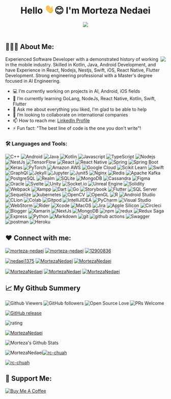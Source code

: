 <h1 align="center">Hello <img src="https://raw.githubusercontent.com/ABSphreak/ABSphreak/master/gifs/Hi.gif" width="30px">😊 I'm Morteza Nedaei</h1>

<div align="center">
  <img src ="https://c0.wallpaperflare.com/preview/944/356/969/concept-construction-page-site.jpg" width="1400px" />
</div>

<br/>

## 👨🏻‍💻 About Me:

<img align="right" src="https://media1.giphy.com/media/qgQUggAC3Pfv687qPC/giphy.gif?cid=790b76112b5cd40895e87b8b139efadc39a8f4d6ab86ecbb&rid=giphy.gif&ct=g" height="290px" />

Experienced Software Developer with a demonstrated history of working in the mobile industry. Skilled in Kotlin, Java, Android Development, and have Experience in React, Nodejs, Nestjs, Swift, iOS, React Native, Flutter Development. Strong engineering professional with a Master's degree focused in AI Engineering.

- 💻 I’m currently working on projects in AI, Android, iOS fields
- 🌱 I’m currently learning GoLang, NodeJs, React Native, Kotlin, Swift, Flutter 
- 💬 Ask me about everything you liked, I'm glad to be able to help
- 👯 I’m looking to collaborate on international companies
- 📫 How to reach me: [LinkedIn Profile](https://www.linkedin.com/in/morteza-nedaei)
- ⚡ Fun fact: "The best line of code is the one you don't write"!


<h3 align="left"> 🛠️ Languages and Tools:</h3>
<p>
<img alt="C++" src="https://img.shields.io/badge/C%2B%2B-00599C?style=for-the-badge&logo=c%2B%2B&logoColor=white" height="25px"/>
<img alt="Android" src="https://img.shields.io/badge/Android-3DDC84?style=for-the-badge&logo=android&logoColor=white" height="25px"/> 
<img alt="Java" src="https://img.shields.io/badge/Java-ED8B00?style=for-the-badge&logo=java&logoColor=white" height="25px"/>
<img alt="Kotlin" src="https://img.shields.io/badge/Kotlin-0095D5?&style=for-the-badge&logo=kotlin&logoColor=white" height="25px"/>  
<img alt="Javascript" src="https://img.shields.io/badge/JavaScript-323330?style=for-the-badge&logo=javascript&logoColor=F7DF1E" height="25px"/>
<img alt="TypeScript" src="https://img.shields.io/badge/TypeScript-007ACC?style=for-the-badge&logo=typescript&logoColor=white" height="25px"/>
<img alt="Nodejs" src="https://img.shields.io/badge/-Nodejs-43853d?style=flat-square&logo=Node.js&logoColor=white" height="25px"/>  
<img alt="NestJs" src="https://img.shields.io/badge/nestjs-E0234E?style=for-the-badge&logo=nestjs&logoColor=white" height="25px"/>  
<img alt="TensorFlow" src="https://img.shields.io/badge/TensorFlow-FF6F00?style=for-the-badge&logo=tensorflow&logoColor=white" height="25px"/>
<img alt="React" src="https://img.shields.io/badge/React-20232A?style=for-the-badge&logo=react&logoColor=61DAFB" height="25px"/>
<img alt="React Native" src="https://img.shields.io/badge/React_Native-20232A?style=for-the-badge&logo=react&logoColor=61DAFB" height="25px"/> 
<img alt="Spring" src="https://img.shields.io/badge/Spring-6DB33F?style=for-the-badge&logo=spring&logoColor=white" height="25px"/>  
<img alt="Spring Boot" src="https://img.shields.io/badge/Spring_Boot-F2F4F9?style=for-the-badge&logo=spring-boot" height="25px"/>  
<img alt="Keras" src="https://img.shields.io/badge/Keras-D00000?style=for-the-badge&logo=Keras&logoColor=white" height="25px"/>    
<img alt="PyTorch" src="https://img.shields.io/badge/PyTorch-EE4C2C?style=for-the-badge&logo=PyTorch&logoColor=white" height="25px"/>  
<img alt="Amazon AWS" src="https://img.shields.io/badge/Amazon_AWS-FF9900?style=for-the-badge&logo=amazonaws&logoColor=white" height="25px"/>
<img alt="Google Cloud" src="https://img.shields.io/badge/Google_Cloud-4285F4?style=for-the-badge&logo=google-cloud&logoColor=white" height="25px"/>      
<img alt="Scikit Learn" src="https://img.shields.io/badge/scikit_learn-F7931E?style=for-the-badge&logo=scikit-learn&logoColor=white" height="25px"/>
<img alt="Swift" src="https://img.shields.io/badge/Swift-FA7343?style=for-the-badge&logo=swift&logoColor=white"  height="25px"/>  
<img alt="GraphQl" src="https://img.shields.io/badge/GraphQl-E10098?style=for-the-badge&logo=graphql&logoColor=white" height="25px"/>
<img alt="Jekyll" src="https://img.shields.io/badge/Jekyll-CC0000?style=for-the-badge&logo=Jekyll&logoColor=white" height="25px"/>
<img alt="Jupyter" src="https://img.shields.io/badge/Jupyter-F37626.svg?&style=for-the-badge&logo=Jupyter&logoColor=white"  height="25px"/>  
<img alt="Junit5" src="https://img.shields.io/badge/Junit5-25A162?style=for-the-badge&logo=junit5&logoColor=white" height="25px"/>
<img alt="Nginx" src="https://img.shields.io/badge/Nginx-009639?style=for-the-badge&logo=nginx&logoColor=white" height="25px"/>
<img alt="Redis" src="https://img.shields.io/badge/redis-CC0000.svg?&style=for-the-badge&logo=redis&logoColor=white" height="25px"/> 
<img alt="Apache Kafka" src="https://img.shields.io/badge/Apache_Kafka-231F20?style=for-the-badge&logo=apache-kafka&logoColor=white" height="25px"/>    
<img alt="PostgreSQL" src="https://img.shields.io/badge/PostgreSQL-316192?style=for-the-badge&logo=postgresql&logoColor=white" height="25px"/> 
<img alt="Realm" src="https://img.shields.io/badge/Realm-39477F?style=for-the-badge&logo=realm&logoColor=white" height="25px"/>
<img alt="SQLite" src="https://img.shields.io/badge/SQLite-07405E?style=for-the-badge&logo=sqlite&logoColor=white" height="25px"/>  
<img alt="MongoDB" src="https://img.shields.io/badge/MongoDB-4EA94B?style=for-the-badge&logo=mongodb&logoColor=white" height="25px"/>   
<img alt="Cassandra" src="https://img.shields.io/badge/Cassandra-1287B1?style=for-the-badge&logo=apache%20cassandra&logoColor=white" height="25px"/> 
<img alt="Figma" src="https://img.shields.io/badge/Figma-F24E1E?style=for-the-badge&logo=figma&logoColor=white" height="25px"/>  
<img alt="Oracle" src="https://img.shields.io/badge/Oracle-F80000?style=for-the-badge&logo=oracle&logoColor=black" height="25px"/>     
<img alt="Svelte" src="https://img.shields.io/badge/Svelte-4A4A55?style=for-the-badge&logo=svelte&logoColor=FF3E00" height="25px"/> 
<img alt="Unity" src="https://img.shields.io/badge/Unity-100000?style=for-the-badge&logo=unity&logoColor=white" height="25px"/>
<img alt="Socket.io" src="https://img.shields.io/badge/Socket.io-010101?&style=for-the-badge&logo=Socket.io&logoColor=white" height="25px"/>
<img alt="Unreal Engine" src="https://img.shields.io/badge/-Unreal%20Engine-313131?style=for-the-badge&logo=unreal-engine&logoColor=white" height="25px"/> 
<img alt="Solidity" src="https://img.shields.io/badge/Solidity-e6e6e6?style=for-the-badge&logo=solidity&logoColor=black" height="25px"/>   
<img alt="Webpack" src="https://img.shields.io/badge/Webpack-8DD6F9?style=for-the-badge&logo=Webpack&logoColor=white" height="25px"/>
<img alt="Xampp" src="https://img.shields.io/badge/Xampp-F37623?style=for-the-badge&logo=xampp&logoColor=white" height="25px"/>
<img alt="Dart" src="https://img.shields.io/badge/Dart-0175C2?style=for-the-badge&logo=dart&logoColor=white" height="25px"/> 
<img alt="Go" src="https://img.shields.io/badge/Go-00ADD8?style=for-the-badge&logo=go&logoColor=white" height="25px"/>
<img alt="Storybook" src="https://img.shields.io/badge/storybook-FF4785?style=for-the-badge&logo=storybook&logoColor=white" height="25px"/>
<img alt="Flutter" src="https://img.shields.io/badge/Flutter-02569B?style=for-the-badge&logo=flutter&logoColor=white" height="25px"/>   
<img alt="SQL Server" src="https://img.shields.io/badge/Microsoft_SQL_Server-CC2927?style=for-the-badge&logo=microsoft-sql-server&logoColor=white" height="25px"/> 
<img alt="Sequelize" src="https://img.shields.io/badge/Sequelize-52B0E7?style=for-the-badge&logo=Sequelize&logoColor=white" height="25px"/>
<img alt="kubernetes" src="https://img.shields.io/badge/kubernetes-326ce5.svg?&style=for-the-badge&logo=kubernetes&logoColor=white" height="25px"/>
<img alt="OpenCV" src="https://img.shields.io/badge/OpenCV-27338e?style=for-the-badge&logo=OpenCV&logoColor=white" height="25px"/>  
<img alt="OpenGL" src="https://img.shields.io/badge/OpenGL-FFFFFF?style=for-the-badge&logo=opengl" height="25px"/>
<img alt="R" src="https://img.shields.io/badge/R-276DC3?style=for-the-badge&logo=r&logoColor=white" height="25px"/>
<img alt="Android Studio" src="https://img.shields.io/badge/Android_Studio-3DDC84?style=for-the-badge&logo=android-studio&logoColor=white" height="25px"/>
<img alt="CLion" src="https://img.shields.io/badge/CLion-000000?style=for-the-badge&logo=clion&logoColor=white" height="25px"/>
<img alt="Colab" src="https://img.shields.io/badge/Colab-F9AB00?style=for-the-badge&logo=googlecolab&color=525252" height="25px"/>
<img alt="Gitpod" src="https://img.shields.io/badge/Gitpod-000000?style=for-the-badge&logo=gitpod&logoColor=#FFAE33" height="25px"/>
<img alt="IntelliJIDEA" src="https://img.shields.io/badge/IntelliJIDEA-000000.svg?style=for-the-badge&logo=intellij-idea&logoColor=white" height="25px"/>
<img alt="PyCharm" src="https://img.shields.io/badge/PyCharm-000000.svg?&style=for-the-badge&logo=PyCharm&logoColor=white" height="25px"/>
<img alt="Visual Studio" src="https://img.shields.io/badge/Visual_Studio-5C2D91?style=for-the-badge&logo=visual%20studio&logoColor=white" height="25px"/>
<img alt="WebStorm" src="https://img.shields.io/badge/WebStorm-000000?style=for-the-badge&logo=WebStorm&logoColor=white" height="25px"/>
<img alt="Rider" src="https://img.shields.io/badge/Rider-000000?style=for-the-badge&logo=Rider&logoColor=white" height="25px"/>
<img alt="Xcode" src="https://img.shields.io/badge/Xcode-007ACC?style=for-the-badge&logo=Xcode&logoColor=white" height="25px"/>
<img alt="MacOS" src="https://img.shields.io/badge/mac%20os-000000?style=for-the-badge&logo=apple&logoColor=white" height="25px"/>   
<img alt="Jira" src="https://img.shields.io/badge/Jira-0052CC?style=for-the-badge&logo=Jira&logoColor=white" height="25px"/> 
<img alt="Apple Silicon" src="https://img.shields.io/badge/Apple%20laptop-333333?style=for-the-badge&logo=apple&logoColor=white" height="25px"/>   
<img alt="Circleci" src="https://img.shields.io/badge/circleci-343434?style=for-the-badge&logo=circleci&logoColor=white" height="25px"/>
<img alt="Blogger" src="https://img.shields.io/badge/Blogger-FF5722?style=for-the-badge&logo=blogger&logoColor=white" height="25px"/>  
<img alt="Xamarin" src="https://img.shields.io/badge/Xamarin-3498DB?style=for-the-badge&logo=xamarin&logoColor=white" height="25px"/>
<img alt="NextJs" src="https://img.shields.io/badge/Next-black?style=for-the-badge&logo=next.js&logoColor=white" height="25px"/>
<img alt="MongoDB" src="https://img.shields.io/badge/-MongoDB-13aa52?style=flat-square&logo=mongodb&logoColor=white"  height="25px"/>
<img alt="npm" src="https://img.shields.io/badge/NPM-%23000000.svg?style=for-the-badge&logo=npm&logoColor=white" height="25px"/>
<img alt="redux" src="https://img.shields.io/badge/-Redux-764ABC?style=flat-square&logo=redux&logoColor=white" height="25px"/>
<img alt="Redux Saga" src="https://img.shields.io/badge/Redux%20saga-86D46B?style=for-the-badge&logo=redux%20saga&logoColor=999999" height="25px"/>  
<img alt="Express" src="https://img.shields.io/badge/express.js-%23404d59.svg?style=for-the-badge&logo=express&logoColor=%2361DAFB" height="25px"/>
<img alt="Python" src="https://img.shields.io/badge/Python-FFD43B?style=for-the-badge&logo=python&logoColor=blue" height="25px"/>
<img alt="Markdown" src="https://img.shields.io/badge/Markdown-000000?style=for-the-badge&logo=markdown&logoColor=white"  height="25px"/>
<img alt="git" src="https://img.shields.io/badge/-Git-F05032?style=flat-square&logo=git&logoColor=white" height="25px"/>
<img alt="github actions" src="https://img.shields.io/badge/-Github_Actions-2088FF?style=flat-square&logo=github-actions&logoColor=white" height="25px"/>
<img alt="Swagger" src="https://img.shields.io/badge/Swagger-85EA2D?style=for-the-badge&logo=Swagger&logoColor=white" height="25px"/> 
<img alt="postman" src="https://img.shields.io/badge/-Postman-00C7B7?style=flat-square&logo=postman&logoColor=white" height="25px"/>
<img alt="Heroku" src="https://img.shields.io/badge/-Heroku-430098?style=flat-square&logo=heroku&logoColor=white" height="25px"/>
</p>

## ❤️ Connect with me:
  
<p align="left">
<a href="https://morteza-nedaei.herokuapp.com" target="blank"><img align="center" src="https://img.shields.io/badge/website-000000?style=for-the-badge&logo=About.me&logoColor=white" alt="morteza-nedaei" height="40" /></a>  
<a href="https://linkedin.com/in/morteza-nedaei" target="blank"><img align="center" src="https://img.shields.io/badge/LinkedIn-0077B5?style=for-the-badge&logo=linkedin&logoColor=white" alt="morteza-nedaei" height="40" width="120" /></a> 
<a href="https://stackoverflow.com/users/12900836/morteza-nedaei?tab=profile" target="blank"><img align="center" src="https://img.shields.io/badge/Stack_Overflow-FE7A16?style=for-the-badge&logo=stack-overflow&logoColor=white" alt="12900836" height="40" width="120" /></a>
</p>  
  
<p align="left">  
<a href="https://medium.com/@nedaei1375" target="blank"><img align="center" src="https://img.shields.io/badge/Medium-12100E?style=for-the-badge&logo=medium&logoColor=white" alt="nedaei1375" height="40" width="120" /></a>  
<a href="https://twitter.com/MortezaNedaei" target="blank"><img align="center" src="https://img.shields.io/badge/Twitter-1DA1F2?style=for-the-badge&logo=twitter&logoColor=white" alt="MortezaNedaei" height="40" width="120" /></a>
<a href="https://mortezanedaei.hashnode.dev" target="blank"><img align="center" src="https://img.shields.io/badge/Hashnode-2962FF?style=for-the-badge&logo=hashnode&logoColor=white" alt="MortezaNedaei" height="40" width="120" /></a> 
</p>

<p align="left">
<a href="https://discordapp.com/users/MortezaNedaei#6645" target="blank"><img align="center" src="https://img.shields.io/badge/Discord-7289DA?style=for-the-badge&logo=discord&logoColor=white" alt="MortezaNedaei" height="40" width="120" /></a> 
<a href="https://telegram.me/MortezaNedaei" target="blank"><img align="center" src="https://img.shields.io/badge/Telegram-2CA5E0?style=for-the-badge&logo=telegram&logoColor=white" alt="MortezaNedaei" height="40" width="120" /></a>
<a href="mailto:nedaei1375@gmail.com" target="blank"><img align="center" src="https://img.shields.io/badge/Gmail-D14836?style=for-the-badge&logo=gmail&logoColor=white" alt="MortezaNedaei" height="40" width="120" /></a>
</p>

## 📈 My Github Summery

<p align="left">
<img alt="Github Viewers" src="https://komarev.com/ghpvc/?username=MortezaNedaei&style=flat-square&color=119721">
<img alt="GitHub followers" src="https://img.shields.io/github/followers/MortezaNedaei?style=flat-square&color=fb5050">
<img alt="Open Source Love" src="https://img.shields.io/badge/Open%20Source-%E2%99%A1-pink">
<img alt="PRs Welcome" src="https://img.shields.io/badge/PRs-welcome-1abedb.svg?style=flat&logo=github">
</p>

[![GitHub release](https://img.shields.io/github/v/release/MortezaNedaei/MortezaNedaei?label=Resume&logo=github&style=for-the-badge)](https://docs.google.com/document/d/1aRyDTl1Su6EgNaysuA8b6IdOD4_rSxQwaPcGD8Xwbd8)

![rating](https://img.shields.io/badge/rating-★★★★☆-brightgreen)

<p align="left"> <a href="https://github.com/ryo-ma/github-profile-trophy"><img src="https://github-profile-trophy.vercel.app/?username=MortezaNedaei" alt="MortezaNedaei" /></a> </p>

<img alt="Morteza's Github Stats" src="https://github-readme-stats.vercel.app/api?username=MortezaNedaei&show_icons=true&include_all_commits=true&hide_border=true&theme=chartreuse-dark" />
<p><img align="left" src="https://github-readme-streak-stats.herokuapp.com/?user=MortezaNedaei&theme=chartreuse-dark" alt="MortezaNedaei" /></p>
</p>

<p align="left">
  <a href="https://github.com/MortezaNedaei"><img title="rc-chuah" src="https://github-readme-stats.vercel.app/api/top-langs/?username=MortezaNedaei&layout=compact&theme=chartreuse-dark"></a>
</p>

<p align="left">
  <a href="https://github.com/MortezaNedaei"><img title="rc-chuah" src="https://activity-graph.herokuapp.com/graph?username=MortezaNedaei&layout=compact&theme=chartreuse-dark"></a>
</p>

 
## 🤝 Support Me:

<a href="https://www.buymeacoffee.com/MortezaNedaei" target="_blank"><img src="https://cdn.buymeacoffee.com/buttons/v2/default-violet.png" alt="Buy Me A Coffee" height="60px" width="200px"></a>
  

<!--
**MortezaNedaei/MortezaNedaei** is a ✨ _special_ ✨ repository because its `README.md` (this file) appears on your GitHub profile.

Here are some ideas to get you started:

- 🔭 I’m currently working on ...
- 🌱 I’m currently learning ...
- 👯 I’m looking to collaborate on ...
- 🤔 I’m looking for help with ...
- 💬 Ask me about ...
- 📫 How to reach me: ...
- 😄 Pronouns: ...
- ⚡ Fun fact: ...

icons: 
list of badges: https://github.com/alexandresanlim/Badges4-README.md-Profile
https://raw.githubusercontent.com/github/explore/80688e429a7d4ef2fca1e82350fe8e3517d3494d/topics/twitter/twitter.png
-->
